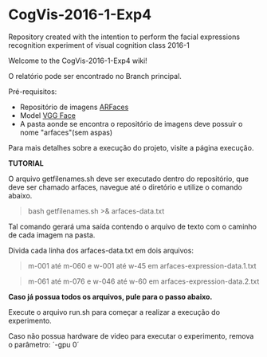 # CogVis-2016-1-Exp4
Repository created with the intention to perform the facial expressions recognition experiment of visual cognition class 2016-1

Welcome to the CogVis-2016-1-Exp4 wiki!

O relatório pode ser encontrado no Branch principal.

Pré-requisitos:
* Repositório de imagens [ARFaces](https://drive.google.com/open?id=0B9uDXXD1QLIkd0prUFhJdkxnSkU)
* Model [VGG Face](http://www.robots.ox.ac.uk/~vgg/software/vgg_face/src/vgg_face_caffe.tar.gz)
* A pasta aonde se encontra o repositório de imagens deve possuir o nome "arfaces"(sem aspas)

Para mais detalhes sobre a execução do projeto, visite a página execução.

**TUTORIAL**

O arquivo getfilenames.sh deve ser executado dentro do repositório, que deve ser chamado arfaces, navegue até o diretório e utilize o comando abaixo. 

> bash getfilenames.sh >& arfaces-data.txt

Tal comando gerará uma saída contendo o arquivo de texto com o caminho de cada imagem na pasta.

Divida cada linha dos arfaces-data.txt em dois arquivos:

>m-001 até m-060 e w-001 até w-45 em arfaces-expression-data.1.txt

>m-061 até m-076 e w-046 até w-60 em arfaces-expression-data.2.txt

**Caso já possua todos os arquivos, pule para o passo abaixo.**

Execute o arquivo run.sh para começar a realizar a execução do experimento. 

Caso não possua hardware de video para executar o experimento, remova o parâmetro: ´-gpu 0´
